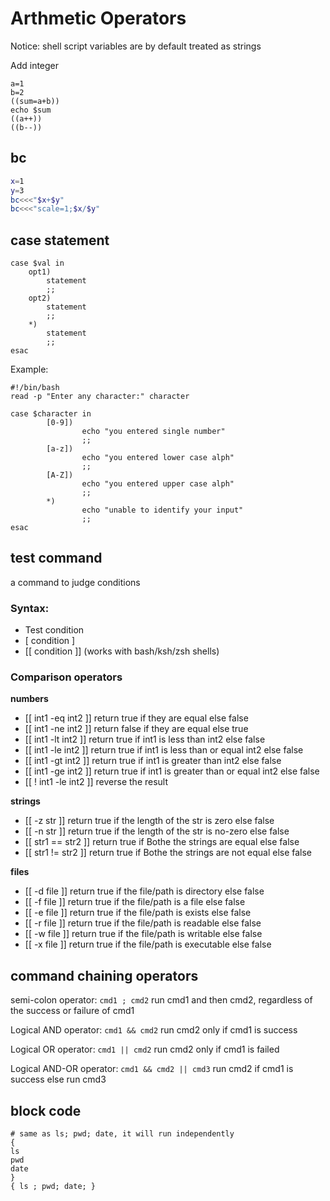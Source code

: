 # Arthmetic Operators

Notice: shell script variables are by default treated as strings



Add integer

```shell
a=1
b=2
((sum=a+b))
echo $sum
((a++))
((b--))
```

## bc

```bash
x=1
y=3
bc<<<"$x+$y"
bc<<<"scale=1;$x/$y"
```



## case statement

```shell
case $val in
	opt1)
		statement
		;;
	opt2)
		statement
		;;
	*)
		statement
		;;
esac

```

Example:

```shell
#!/bin/bash
read -p "Enter any character:" character

case $character in
        [0-9])
                echo "you entered single number"
                ;;
        [a-z])
                echo "you entered lower case alph"
                ;;
        [A-Z])
                echo "you entered upper case alph"
                ;;
        *)
                echo "unable to identify your input"
                ;;
esac
```



## test command

a command to judge conditions

### Syntax:

- Test condition
- [ condition ]
- [[ condition ]] (works with bash/ksh/zsh shells)

### Comparison operators

**numbers**

- [[ int1 -eq int2 ]] return true if they are equal else false
- [[ int1 -ne int2 ]] return false if they are equal else true
- [[ int1 -lt int2 ]] return true if int1 is less than  int2 else false
- [[ int1 -le int2 ]] return true if int1 is less than or equal  int2 else false
- [[ int1 -gt int2 ]] return true if int1 is greater than  int2 else false
- [[ int1 -ge int2 ]] return true if int1 is greater than or equal  int2 else false
- [[ ! int1 -le int2 ]] reverse the result

**strings**

- [[ -z str ]] return true if the length of the str is zero else false
- [[ -n str ]] return true if the length of the str is no-zero else false
- [[ str1 == str2 ]] return true if Bothe the strings are equal else false
- [[ str1 != str2 ]] return true if Bothe the strings are not equal else false

**files**

- [[ -d file ]] return true if the file/path is directory else false
- [[ -f file ]] return true if the file/path is a file else false
- [[ -e file ]] return true if the file/path is exists else false
- [[ -r file ]] return true if the file/path is readable else false
- [[ -w file ]] return true if the file/path is writable else false
- [[ -x file ]] return true if the file/path is executable else false





## command chaining operators

semi-colon operator: `cmd1 ; cmd2` run cmd1 and then cmd2, regardless of the success or failure of cmd1

Logical AND operator: `cmd1 && cmd2` run cmd2 only if cmd1 is success

Logical OR operator: `cmd1 || cmd2` run cmd2 only if cmd1 is failed

Logical AND-OR operator: `cmd1 && cmd2 || cmd3` run cmd2 if cmd1 is success else run cmd3



## block code

```shell
# same as ls; pwd; date, it will run independently
{
ls
pwd
date
}
{ ls ; pwd; date; }
```



